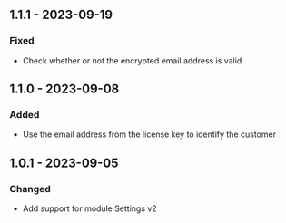## 1.1.1 - 2023-09-19

### Fixed

* Check whether or not the encrypted email address is valid

## 1.1.0 - 2023-09-08

### Added

* Use the email address from the license key to identify the customer

## 1.0.1 - 2023-09-05

### Changed

* Add support for module Settings v2